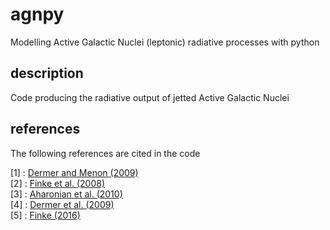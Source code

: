 # agnpy
Modelling Active Galactic Nuclei (leptonic) radiative processes with python

## description
Code producing the radiative output of jetted Active Galactic Nuclei

## references
The following references are cited in the code

[1] : [Dermer and Menon (2009)](https://ui.adsabs.harvard.edu/abs/2009herb.book.....D/abstract)           
[2] : [Finke et al. (2008)](https://ui.adsabs.harvard.edu/abs/2008ApJ...686..181F/abstract)          
[3] : [Aharonian et al. (2010)](https://ui.adsabs.harvard.edu/abs/2010PhRvD..82d3002A/abstract)         
[4] : [Dermer et al. (2009)](https://ui.adsabs.harvard.edu/abs/2009ApJ...692...32D/abstract)     
[5] : [Finke (2016)](https://ui.adsabs.harvard.edu/abs/2016ApJ...830...94F/abstract)    